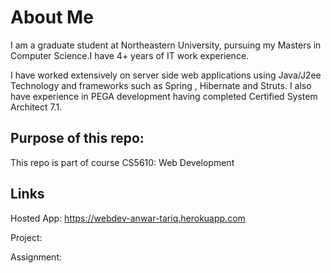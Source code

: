 # About Me

I am a graduate student at Northeastern University, pursuing my Masters in Computer Science.I have 4+ years of IT work experience.

I have worked extensively on server side web applications using Java/J2ee Technology and frameworks such as Spring , Hibernate and Struts.
I also have experience in PEGA development having completed Certified System Architect 7.1.


## Purpose of this repo:

This repo is part of course CS5610: Web Development

## Links

Hosted App: https://webdev-anwar-tariq.herokuapp.com

Project:

Assignment:



